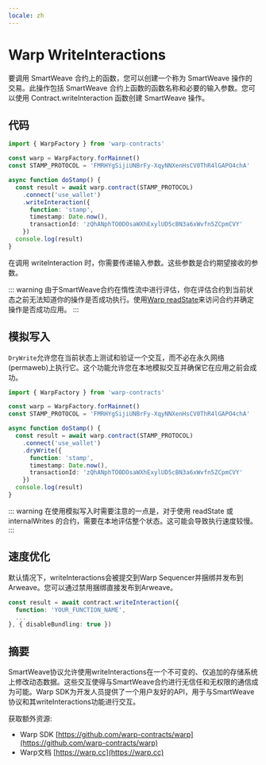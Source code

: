 ```yaml
---
locale: zh
---
```

# Warp WriteInteractions

要调用 SmartWeave 合约上的函数，您可以创建一个称为 SmartWeave 操作的交易。此操作包括 SmartWeave 合约上函数的函数名称和必要的输入参数。您可以使用 Contract.writeInteraction 函数创建 SmartWeave 操作。

## 代码

```ts
import { WarpFactory } from 'warp-contracts'

const warp = WarpFactory.forMainnet()
const STAMP_PROTOCOL = 'FMRHYgSijiUNBrFy-XqyNNXenHsCV0ThR4lGAPO4chA'

async function doStamp() {
  const result = await warp.contract(STAMP_PROTOCOL)
    .connect('use_wallet')
    .writeInteraction({
      function: 'stamp',
      timestamp: Date.now(),
      transactionId: 'zQhANphTO0DOsaWXhExylUD5cBN3a6xWvfn5ZCpmCVY'
    })
  console.log(result)
}
```

在调用 writeInteraction 时，你需要传递输入参数。这些参数是合约期望接收的参数。

::: warning
由于SmartWeave合约在惰性流中进行评估，你在评估合约到当前状态之前无法知道你的操作是否成功执行。使用[Warp readState](./readstate.md)来访问合约并确定操作是否成功应用。
:::

## 模拟写入

`DryWrite`允许您在当前状态上测试和验证一个交互，而不必在永久网络(permaweb)上执行它。这个功能允许您在本地模拟交互并确保它在应用之前会成功。

```ts
import { WarpFactory } from 'warp-contracts'

const warp = WarpFactory.forMainnet()
const STAMP_PROTOCOL = 'FMRHYgSijiUNBrFy-XqyNNXenHsCV0ThR4lGAPO4chA'

async function doStamp() {
  const result = await warp.contract(STAMP_PROTOCOL)
    .connect('use_wallet')
    .dryWrite({
      function: 'stamp',
      timestamp: Date.now(),
      transactionId: 'zQhANphTO0DOsaWXhExylUD5cBN3a6xWvfn5ZCpmCVY'
    })
  console.log(result)
}
```

::: warning
在使用模拟写入时需要注意的一点是，对于使用 readState 或 internalWrites 的合约，需要在本地评估整个状态。这可能会导致执行速度较慢。
:::

## 速度优化

默认情况下，writeInteractions会被提交到Warp Sequencer并捆绑并发布到Arweave。您可以通过禁用捆绑直接发布到Arweave。

```ts
const result = await contract.writeInteraction({
  function: 'YOUR_FUNCTION_NAME',
  ...
}, { disableBundling: true })
```

## 摘要

SmartWeave协议允许使用writeInteractions在一个不可变的、仅追加的存储系统上修改动态数据。这些交互使得与SmartWeave合约进行无信任和无权限的通信成为可能。Warp SDK为开发人员提供了一个用户友好的API，用于与SmartWeave协议和其writeInteractions功能进行交互。

获取额外资源:

* Warp SDK [https://github.com/warp-contracts/warp](https://github.com/warp-contracts/warp)
* Warp文档 [https://warp.cc](https://warp.cc)